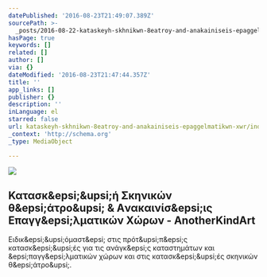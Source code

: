 ```yaml
---
datePublished: '2016-08-23T21:49:07.389Z'
sourcePath: >-
  _posts/2016-08-22-kataskeyh-skhnikwn-8eatroy-and-anakainiseis-epaggelmatikwn-xwr.md
hasPage: true
keywords: []
related: []
author: []
via: {}
dateModified: '2016-08-23T21:47:44.357Z'
title: ''
app_links: []
publisher: {}
description: ''
inLanguage: el
starred: false
url: kataskeyh-skhnikwn-8eatroy-and-anakainiseis-epaggelmatikwn-xwr/index.html
_context: 'http://schema.org'
_type: MediaObject

---
```

![](https://the-grid-user-content.s3-us-west-2.amazonaws.com/8691191f-dbf4-4f91-99b7-eeb4f0d90532.jpg)

<article style=""><h1>Κατασκ&amp;epsi;&amp;upsi;ή Σκηνικών θ&amp;epsi;άτρο&amp;upsi; &amp; Aνακαινίσ&amp;epsi;ις Επαγγ&amp;epsi;λματικών Χώρων - AnotherKindArt</h1><p>Ειδικ&amp;epsi;&amp;upsi;όμαστ&amp;epsi; στις πρότ&amp;upsi;π&amp;epsi;ς κατασκ&amp;epsi;&amp;upsi;ές για τις ανάγκ&amp;epsi;ς καταστημάτων και &amp;epsi;παγγ&amp;epsi;λματικών χώρων και στις κατασκ&amp;epsi;&amp;upsi;ές σκηνικών θ&amp;epsi;άτρο&amp;upsi;.</p></article>